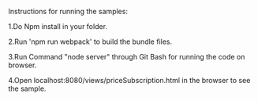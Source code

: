 Instructions for running the samples:

1.Do Npm install in your folder.

2.Run 'npm run webpack' to build the bundle files.

3.Run Command "node server" through Git Bash for running the code on browser.

4.Open localhost:8080/views/priceSubscription.html in the browser to see the sample.

